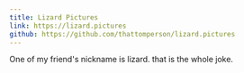 ```yaml
---
title: Lizard Pictures
link: https://lizard.pictures
github: https://github.com/thattomperson/lizard.pictures
---
```

One of my friend's nickname is lizard. that is the whole joke.